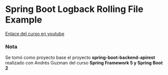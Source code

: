 # Spring Boot Logback Rolling File Example
[Enlace del curso en youtube](https://www.youtube.com/watch?v=ZmTNAKuTyVg)

### Nota
Se tomó como proyecto base el proyecto **spring-boot-backend-apirest** realizado con Andrés Guzman del curso
**Spring Framework 5 y Spring Boot 2**